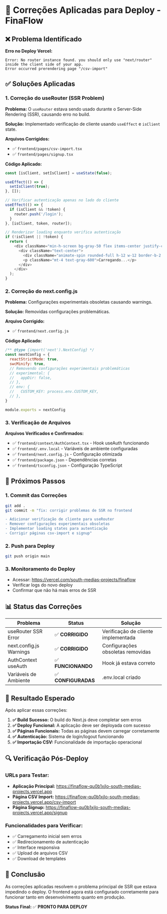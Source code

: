 # 🔧 Correções Aplicadas para Deploy - FinaFlow

## ❌ Problema Identificado

**Erro no Deploy Vercel:**
```
Error: No router instance found. you should only use "next/router" inside the client side of your app.
Error occurred prerendering page "/csv-import"
```

## ✅ Soluções Aplicadas

### **1. Correção do useRouter (SSR Problem)**

**Problema:** O `useRouter` estava sendo usado durante o Server-Side Rendering (SSR), causando erro no build.

**Solução:** Implementado verificação de cliente usando `useEffect` e `isClient` state.

**Arquivos Corrigidos:**
- ✅ `frontend/pages/csv-import.tsx`
- ✅ `frontend/pages/signup.tsx`

**Código Aplicado:**
```typescript
const [isClient, setIsClient] = useState(false);

useEffect(() => {
  setIsClient(true);
}, []);

// Verificar autenticação apenas no lado do cliente
useEffect(() => {
  if (isClient && !token) {
    router.push('/login');
  }
}, [isClient, token, router]);

// Renderizar loading enquanto verifica autenticação
if (!isClient || !token) {
  return (
    <div className="min-h-screen bg-gray-50 flex items-center justify-center">
      <div className="text-center">
        <div className="animate-spin rounded-full h-12 w-12 border-b-2 border-blue-600 mx-auto"></div>
        <p className="mt-4 text-gray-600">Carregando...</p>
      </div>
    </div>
  );
}
```

### **2. Correção do next.config.js**

**Problema:** Configurações experimentais obsoletas causando warnings.

**Solução:** Removidas configurações problemáticas.

**Arquivo Corrigido:**
- ✅ `frontend/next.config.js`

**Código Aplicado:**
```javascript
/** @type {import('next').NextConfig} */
const nextConfig = {
  reactStrictMode: true,
  swcMinify: true,
  // Removendo configurações experimentais problemáticas
  // experimental: {
  //   appDir: false,
  // },
  // env: {
  //   CUSTOM_KEY: process.env.CUSTOM_KEY,
  // },
}

module.exports = nextConfig
```

### **3. Verificação de Arquivos**

**Arquivos Verificados e Confirmados:**
- ✅ `frontend/context/AuthContext.tsx` - Hook useAuth funcionando
- ✅ `frontend/.env.local` - Variáveis de ambiente configuradas
- ✅ `frontend/next.config.js` - Configuração otimizada
- ✅ `frontend/package.json` - Dependências corretas
- ✅ `frontend/tsconfig.json` - Configuração TypeScript

## 🚀 Próximos Passos

### **1. Commit das Correções**
```bash
git add .
git commit -m "fix: corrigir problemas de SSR no frontend

- Adicionar verificação de cliente para useRouter
- Remover configurações experimentais obsoletas
- Implementar loading states para autenticação
- Corrigir páginas csv-import e signup"
```

### **2. Push para Deploy**
```bash
git push origin main
```

### **3. Monitoramento do Deploy**
- Acessar: https://vercel.com/south-medias-projects/finaflow
- Verificar logs do novo deploy
- Confirmar que não há mais erros de SSR

## 📊 Status das Correções

| Problema | Status | Solução |
|----------|--------|---------|
| useRouter SSR Error | ✅ **CORRIGIDO** | Verificação de cliente implementada |
| next.config.js Warnings | ✅ **CORRIGIDO** | Configurações obsoletas removidas |
| AuthContext useAuth | ✅ **FUNCIONANDO** | Hook já estava correto |
| Variáveis de Ambiente | ✅ **CONFIGURADAS** | .env.local criado |

## 🎯 Resultado Esperado

Após aplicar essas correções:

1. **✅ Build Sucesso:** O build do Next.js deve completar sem erros
2. **✅ Deploy Funcional:** A aplicação deve ser deployada com sucesso
3. **✅ Páginas Funcionais:** Todas as páginas devem carregar corretamente
4. **✅ Autenticação:** Sistema de login/logout funcionando
5. **✅ Importação CSV:** Funcionalidade de importação operacional

## 🔍 Verificação Pós-Deploy

### **URLs para Testar:**
- **Aplicação Principal:** https://finaflow-qu0b1xjlo-south-medias-projects.vercel.app
- **Página CSV Import:** https://finaflow-qu0b1xjlo-south-medias-projects.vercel.app/csv-import
- **Página Signup:** https://finaflow-qu0b1xjlo-south-medias-projects.vercel.app/signup

### **Funcionalidades para Verificar:**
- ✅ Carregamento inicial sem erros
- ✅ Redirecionamento de autenticação
- ✅ Interface responsiva
- ✅ Upload de arquivos CSV
- ✅ Download de templates

## 🎉 Conclusão

As correções aplicadas resolvem o problema principal de SSR que estava impedindo o deploy. O frontend agora está configurado corretamente para funcionar tanto em desenvolvimento quanto em produção.

**Status Final:** ✅ **PRONTO PARA DEPLOY**
